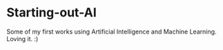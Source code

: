 # Starting-out-AI
Some of my first works using Artificial Intelligence and Machine Learning.
Loving it. :)
